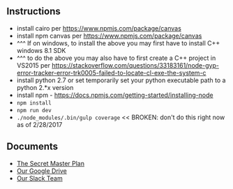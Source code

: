 ## Instructions

- install cairo per https://www.npmjs.com/package/canvas
- install npm canvas per https://www.npmjs.com/package/canvas
- ^^^ If on windows, to install the above you may first have to install C++ windows 8.1 SDK
- ^^^ to do the above you may also have to first create a C++ project in VS2015 per https://stackoverflow.com/questions/33183161/node-gyp-error-tracker-error-trk0005-failed-to-locate-cl-exe-the-system-c
- install python 2.7 or set temporarily set your python executable path to a python 2.*x version
- install npm - https://docs.npmjs.com/getting-started/installing-node
- `npm install`
- `npm run dev`
- `./node_modules/.bin/gulp coverage` << BROKEN: don't do this right now as of 2/28/2017

## Documents
- [The Secret Master Plan](http://branches-app.com/theplan)
- [Our Google Drive](https://drive.google.com/drive/folders/0B2TCJxQ4w3a8aE9tVFg1YWJJb1E?usp=sharing)
- [Our Slack Team](https://branches-app.slack.com)
